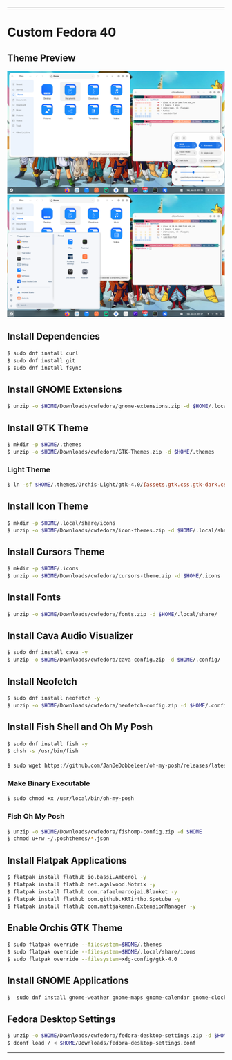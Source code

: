 
---

# Custom Fedora 40

## Theme Preview
![Desktop GTK 1](1.png)
![Desktop GTK 2](2.png)

## Install Dependencies
```bash
$ sudo dnf install curl
$ sudo dnf install git
$ sudo dnf install fsync
```

## Install GNOME Extensions
```bash
$ unzip -o $HOME/Downloads/cwfedora/gnome-extensions.zip -d $HOME/.local/share/gnome-shell/
```

## Install GTK Theme
```bash
$ mkdir -p $HOME/.themes
$ unzip -o $HOME/Downloads/cwfedora/GTK-Themes.zip -d $HOME/.themes
```

### Light Theme
```bash
$ ln -sf $HOME/.themes/Orchis-Light/gtk-4.0/{assets,gtk.css,gtk-dark.css} $HOME/.config/gtk-4.0/
```

## Install Icon Theme
```bash
$ mkdir -p $HOME/.local/share/icons
$ unzip -o $HOME/Downloads/cwfedora/icon-themes.zip -d $HOME/.local/share/icons
```

## Install Cursors Theme
```bash
$ mkdir -p $HOME/.icons
$ unzip -o $HOME/Downloads/cwfedora/cursors-theme.zip -d $HOME/.icons
```

## Install Fonts
```bash
$ unzip -o $HOME/Downloads/cwfedora/fonts.zip -d $HOME/.local/share/
```

## Install Cava Audio Visualizer
```bash
$ sudo dnf install cava -y
$ unzip -o $HOME/Downloads/cwfedora/cava-config.zip -d $HOME/.config/
```

## Install Neofetch
```bash
$ sudo dnf install neofetch -y
$ unzip -o $HOME/Downloads/cwfedora/neofetch-config.zip -d $HOME/.config/
```

## Install Fish Shell and Oh My Posh
```bash
$ sudo dnf install fish -y
$ chsh -s /usr/bin/fish

$ sudo wget https://github.com/JanDeDobbeleer/oh-my-posh/releases/latest/download/posh-linux-amd64 -O /usr/local/bin/oh-my-posh
```

### Make Binary Executable
```bash
$ sudo chmod +x /usr/local/bin/oh-my-posh
```

### Fish Oh My Posh
```bash
$ unzip -o $HOME/Downloads/cwfedora/fishomp-config.zip -d $HOME
$ chmod u+rw ~/.poshthemes/*.json
```

## Install Flatpak Applications
```bash
$ flatpak install flathub io.bassi.Amberol -y
$ flatpak install flathub net.agalwood.Motrix -y
$ flatpak install flathub com.rafaelmardojai.Blanket -y
$ flatpak install flathub com.github.KRTirtho.Spotube -y
$ flatpak install flathub com.mattjakeman.ExtensionManager -y
```

## Enable Orchis GTK Theme
```bash
$ sudo flatpak override --filesystem=$HOME/.themes
$ sudo flatpak override --filesystem=$HOME/.local/share/icons
$ sudo flatpak override --filesystem=xdg-config/gtk-4.0
```

## Install GNOME Applications
```bash
$  sudo dnf install gnome-weather gnome-maps gnome-calendar gnome-clocks gnome-connections gnome-console gnome-contacts gnome-music vlc  -y

```

## Fedora Desktop Settings
```bash
$ unzip -o $HOME/Downloads/cwfedora/fedora-desktop-settings.zip -d $HOME/Downloads/
$ dconf load / < $HOME/Downloads/fedora-desktop-settings.conf
```

---

